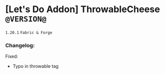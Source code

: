 # [Let's Do Addon] ThrowableCheese `@VERSION@`
`1.20.1` `Fabric & Forge`
### Changelog:

Fixed:
* Typo in throwable tag
